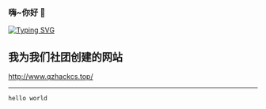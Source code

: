 ### 嗨~你好 👋
[![Typing SVG](https://readme-typing-svg.demolab.com?font=Fira+Code&duration=2000&pause=1000&color=F7DB04&center=%E5%81%87&vCenter=%E5%81%87&repeat=%E7%9C%9F&width=435&lines=%E5%86%85%E5%8D%B7%E9%AB%98%E4%B8%AD%E7%89%B2;%E7%BC%96%E7%A8%8B%E8%90%8C%E6%96%B0)](https://git.io/typing-svg)

## **我为我们社团创建的网站**
http://www.qzhackcs.top/
***
``hello world``

